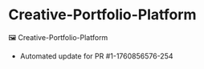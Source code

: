 # Creative-Portfolio-Platform
🖼️ Creative-Portfolio-Platform


- Automated update for PR #1-1760856576-254